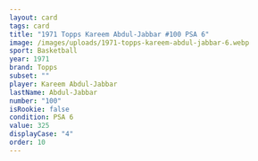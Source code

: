```yaml
---
layout: card
tags: card
title: "1971 Topps Kareem Abdul-Jabbar #100 PSA 6"
image: /images/uploads/1971-topps-kareem-abdul-jabbar-6.webp
sport: Basketball
year: 1971
brand: Topps
subset: ""
player: Kareem Abdul-Jabbar
lastName: Abdul-Jabbar
number: "100"
isRookie: false
condition: PSA 6
value: 325
displayCase: "4"
order: 10
---
```

